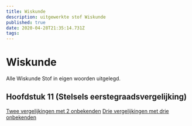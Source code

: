 ```yaml
---
title: Wiskunde
description: uitgewerkte stof Wiskunde
published: true
date: 2020-04-28T21:35:14.731Z
tags: 
---
```


# Wiskunde
Alle Wiskunde Stof in eigen woorden uitgelegd.

## Hoofdstuk 11 (Stelsels eerstegraadsvergelijking)
[Twee vergelijkingen met 2 onbekenden](/twee-vergelijkingen-met-2-onbekenden)
[Drie vergelijkingen met drie onbekenden](/drie-vergelijkingen-met-drie-onbekende)